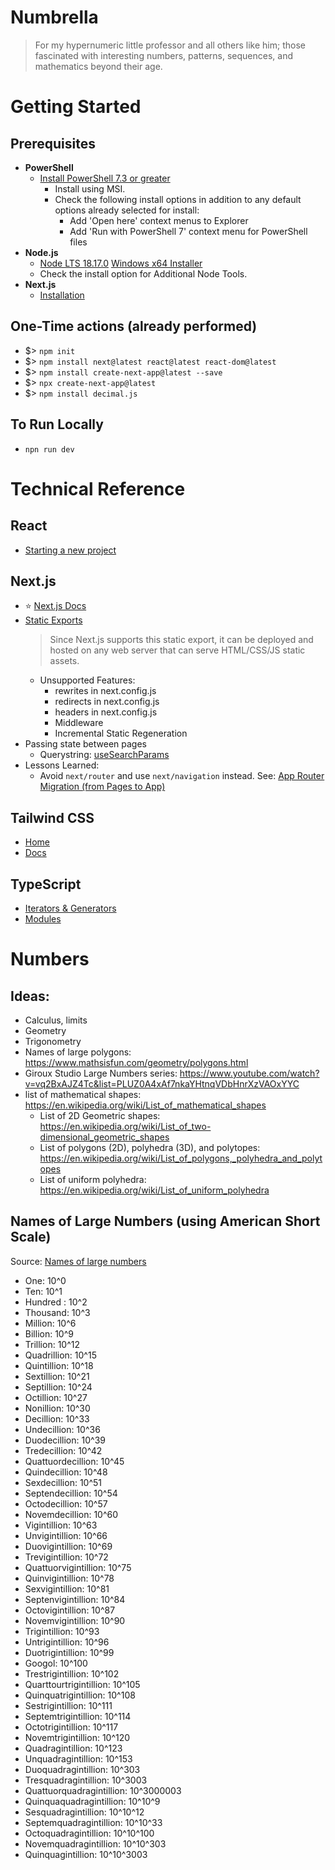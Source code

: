 # Numbrella

> For my hypernumeric little professor and all others like him; those fascinated with interesting numbers, patterns, sequences, and mathematics beyond their age.

# Getting Started

## Prerequisites

* **PowerShell**
  * [Install PowerShell 7.3 or greater](https://learn.microsoft.com/en-us/powershell/scripting/install/installing-powershell-on-windows?view=powershell-7.3)
    * Install using MSI.
    * Check the following install options in addition to any default options already selected for install:
      * Add 'Open here' context menus to Explorer
      * Add 'Run with PowerShell 7' context menu for PowerShell files
* **Node.js**
  * [Node LTS 18.17.0](https://nodejs.org/dist/v18.17.0/) [Windows x64 Installer](https://nodejs.org/dist/v18.17.0/node-v18.17.0-x64.msi)
  * Check the install option for Additional Node Tools.
* **Next.js**
  * [Installation](https://nextjs.org/docs/getting-started/installation)

## One-Time actions (already performed)

* $> `npm init`
* $> `npm install next@latest react@latest react-dom@latest`
* $> `npm install create-next-app@latest --save`
* $> `npx create-next-app@latest`
* $> `npm install decimal.js`

## To Run Locally

* `npn run dev`

# Technical Reference

## React

* [Starting a new project](https://react.dev/learn/start-a-new-react-project)

## Next.js

* :star: [Next.js Docs](https://nextjs.org/docs)
* [Static Exports](https://nextjs.org/docs/app/building-your-application/deploying/static-exports)
  > Since Next.js supports this static export, it can be deployed and hosted on any web server that can serve HTML/CSS/JS static assets.
  * Unsupported Features:
    * rewrites in next.config.js
    * redirects in next.config.js
    * headers in next.config.js
    * Middleware
    * Incremental Static Regeneration
* Passing state between pages
  * Querystring: [useSearchParams](https://nextjs.org/docs/app/api-reference/functions/use-search-params)
* Lessons Learned:
  * Avoid `next/router` and use `next/navigation` instead. See: [App Router Migration (from Pages to App)](https://nextjs.org/docs/pages/building-your-application/upgrading/app-router-migration#step-5-migrating-routing-hooks)

## Tailwind CSS

* [Home](https://tailwindcss.com/)
* [Docs](https://tailwindcss.com/docs/installation)

## TypeScript

* [Iterators & Generators](https://www.typescriptlang.org/docs/handbook/iterators-and-generators.html)
* [Modules](https://www.geeksforgeeks.org/how-to-declare-a-module-in-typescript/)

# Numbers

## Ideas:

* Calculus, limits
* Geometry
* Trigonometry
* Names of large polygons: https://www.mathsisfun.com/geometry/polygons.html
* Giroux Studio Large Numbers series: https://www.youtube.com/watch?v=vq2BxAJZ4Tc&list=PLUZ0A4xAf7nkaYHtnqVDbHnrXzVAOxYYC
* list of mathematical shapes: https://en.wikipedia.org/wiki/List_of_mathematical_shapes
  * List of 2D Geometric shapes: https://en.wikipedia.org/wiki/List_of_two-dimensional_geometric_shapes
  * List of polygons (2D), polyhedra (3D), and polytopes: https://en.wikipedia.org/wiki/List_of_polygons,_polyhedra_and_polytopes
  * List of uniform polyhedra: https://en.wikipedia.org/wiki/List_of_uniform_polyhedra

## Names of Large Numbers (using American Short Scale)

Source: [Names of large numbers](https://simple.wikipedia.org/wiki/Names_of_large_numbers)

* One: 10^0  
* Ten: 10^1  
* Hundred : 10^2  
* Thousand: 10^3  
* Million: 10^6  
* Billion: 10^9  
* Trillion: 10^12  
* Quadrillion: 10^15  
* Quintillion: 10^18  
* Sextillion: 10^21  
* Septillion: 10^24  
* Octillion: 10^27  
* Nonillion: 10^30  
* Decillion: 10^33  
* Undecillion: 10^36  
* Duodecillion: 10^39  
* Tredecillion: 10^42  
* Quattuordecillion: 10^45  
* Quindecillion: 10^48  
* Sexdecillion: 10^51  
* Septendecillion: 10^54  
* Octodecillion: 10^57  
* Novemdecillion: 10^60  
* Vigintillion: 10^63  
* Unvigintillion: 10^66  
* Duovigintillion: 10^69  
* Trevigintillion: 10^72  
* Quattuorvigintillion: 10^75  
* Quinvigintillion: 10^78  
* Sexvigintillion: 10^81  
* Septenvigintillion: 10^84  
* Octovigintillion: 10^87  
* Novemvigintillion: 10^90  
* Trigintillion: 10^93  
* Untrigintillion: 10^96  
* Duotrigintillion: 10^99  
* Googol: 10^100  
* Trestrigintillion: 10^102  
* Quarttourtrigintillion: 10^105  
* Quinquatrigintillion: 10^108  
* Sestrigintillion: 10^111  
* Septemtrigintillion: 10^114  
* Octotrigintillion: 10^117  
* Novemtrigintillion: 10^120  
* Quadragintillion: 10^123  
* Unquadragintillion: 10^153  
* Duoquadragintillion: 10^303  
* Tresquadragintillion: 10^3003  
* Quattuorquadragintillion: 10^3000003  
* Quinquaquadragintillion: 10^10^9  
* Sesquadragintillion: 10^10^12  
* Septemquadragintillion: 10^10^33  
* Octoquadragintillion: 10^10^100  
* Novemquadragintillion: 10^10^303  
* Quinquagintillion: 10^10^3003  